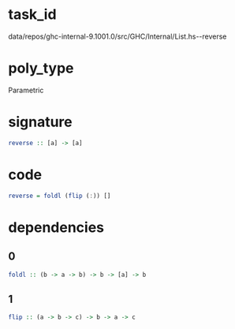 
# task_id
data/repos/ghc-internal-9.1001.0/src/GHC/Internal/List.hs--reverse

# poly_type
Parametric

# signature
```haskell
reverse :: [a] -> [a]
```   

# code
```haskell
reverse = foldl (flip (:)) []
```

# dependencies
## 0
```haskell
foldl :: (b -> a -> b) -> b -> [a] -> b
```
## 1
```haskell
flip :: (a -> b -> c) -> b -> a -> c
```
